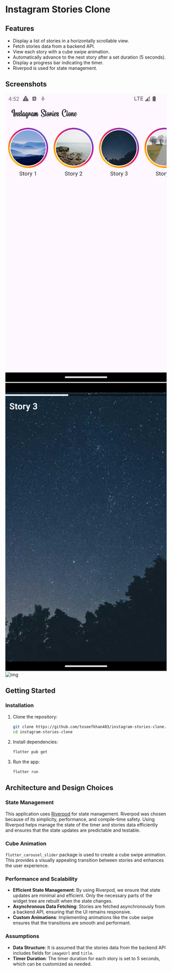 # Instagram Stories Clone

## Features

- Display a list of stories in a horizontally scrollable view.
- Fetch stories data from a backend API.
- View each story with a cube swipe animation.
- Automatically advance to the next story after a set duration (5 seconds).
- Display a progress bar indicating the timer.
- Riverpod is used for state management.

## Screenshots
![img](assets/images/ss1.png)
![img](assets/images/ss2.png)
![img](assets/images/demo.gif)

## Getting Started

### Installation

1. Clone the repository:
    ```sh
    git clone https://github.com/toseefkhan403/instagram-stories-clone.git
    cd instagram-stories-clone
    ```

2. Install dependencies:
    ```sh
    flutter pub get
    ```

3. Run the app:
    ```sh
    flutter run
    ```

## Architecture and Design Choices

### State Management

This application uses [Riverpod](https://riverpod.dev/) for state management. Riverpod was chosen because of its simplicity, performance, and compile-time safety. Using Riverpod helps manage the state of the timer and stories data efficiently and ensures that the state updates are predictable and testable.

### Cube Animation

`flutter_carousel_slider` package is used to create a cube swipe animation. This provides a visually appealing transition between stories and enhances the user experience.

### Performance and Scalability

- **Efficient State Management**: By using Riverpod, we ensure that state updates are minimal and efficient. Only the necessary parts of the widget tree are rebuilt when the state changes.
- **Asynchronous Data Fetching**: Stories are fetched asynchronously from a backend API, ensuring that the UI remains responsive.
- **Custom Animations**: Implementing animations like the cube swipe ensures that the transitions are smooth and performant.

### Assumptions

- **Data Structure**: It is assumed that the stories data from the backend API includes fields for `imageUrl` and `title`.
- **Timer Duration**: The timer duration for each story is set to 5 seconds, which can be customized as needed.

